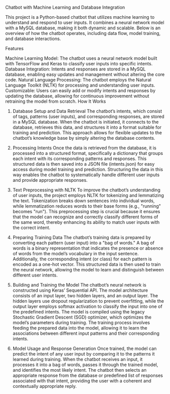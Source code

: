 Chatbot with Machine Learning and Database Integration

This project is a Python-based chatbot that utilizes machine learning to understand and respond to user inputs. It combines a neural network model with a MySQL database, making it both dynamic and scalable. Below is an overview of how the chatbot operates, including data flow, model training, and database interactions.

Features

Machine Learning Model: The chatbot uses a neural network model built with TensorFlow and Keras to classify user inputs into specific intents.
Database Integration: Intents and responses are stored in a MySQL database, enabling easy updates and management without altering the core code.
Natural Language Processing: The chatbot employs the Natural Language Toolkit (NLTK) for processing and understanding user inputs.
Customizable: Users can easily add or modify intents and responses by updating the database, allowing for continuous improvement without retraining the model from scratch.
How It Works

1. Database Setup and Data Retrieval
The chatbot’s intents, which consist of tags, patterns (user inputs), and corresponding responses, are stored in a MySQL database. When the chatbot is initiated, it connects to the database, retrieves this data, and structures it into a format suitable for training and prediction. This approach allows for flexible updates to the chatbot’s knowledge base by simply altering the database contents.

2. Processing Intents
Once the data is retrieved from the database, it is processed into a structured format, specifically a dictionary that groups each intent with its corresponding patterns and responses. This structured data is then saved into a JSON file (intents.json) for easy access during model training and prediction. Structuring the data in this way enables the chatbot to systematically handle different user inputs and provide appropriate responses.

3. Text Preprocessing with NLTK
To improve the chatbot’s understanding of user inputs, the project employs NLTK for tokenizing and lemmatizing the text. Tokenization breaks down sentences into individual words, while lemmatization reduces words to their base forms (e.g., "running" becomes "run"). This preprocessing step is crucial because it ensures that the model can recognize and correctly classify different forms of the same word, thereby enhancing its ability to match user inputs with the correct intent.

4. Preparing Training Data
The chatbot’s training data is prepared by converting each pattern (user input) into a "bag of words." A bag of words is a binary representation that indicates the presence or absence of words from the model’s vocabulary in the input sentence. Additionally, the corresponding intent (or class) for each pattern is encoded as a one-hot vector. This structured data is then used to train the neural network, allowing the model to learn and distinguish between different user intents.

5. Building and Training the Model
The chatbot’s neural network is constructed using Keras’ Sequential API. The model architecture consists of an input layer, two hidden layers, and an output layer. The hidden layers use dropout regularization to prevent overfitting, while the output layer employs softmax activation to classify the input into one of the predefined intents. The model is compiled using the legacy Stochastic Gradient Descent (SGD) optimizer, which optimizes the model’s parameters during training. The training process involves feeding the prepared data into the model, allowing it to learn the associations between different input patterns and their corresponding intents.

6. Model Usage and Response Generation
Once trained, the model can predict the intent of any user input by comparing it to the patterns it learned during training. When the chatbot receives an input, it processes it into a bag of words, passes it through the trained model, and identifies the most likely intent. The chatbot then selects an appropriate response from the database or predefined list of responses associated with that intent, providing the user with a coherent and contextually appropriate reply.
